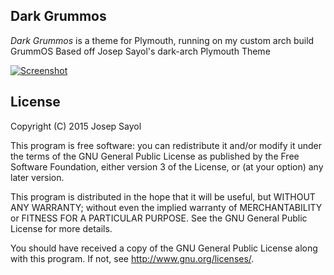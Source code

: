 ## Dark Grummos

*Dark Grummos* is a theme for Plymouth, running on my custom arch build GrummOS
Based off Josep Sayol's dark-arch Plymouth Theme

[![Screenshot](https://raw.githubusercontent.com/Grummus/plymouth-dark-grummos/master/screenshot.png)](https://raw.githubusercontent.com/Grummus/plymouth-dark-grummos/master/screenshot.png)


## License

Copyright (C) 2015  Josep Sayol

This program is free software: you can redistribute it and/or modify
it under the terms of the GNU General Public License as published by
the Free Software Foundation, either version 3 of the License, or
(at your option) any later version.

This program is distributed in the hope that it will be useful,
but WITHOUT ANY WARRANTY; without even the implied warranty of
MERCHANTABILITY or FITNESS FOR A PARTICULAR PURPOSE.  See the
GNU General Public License for more details.

You should have received a copy of the GNU General Public License
along with this program.  If not, see <http://www.gnu.org/licenses/>.
